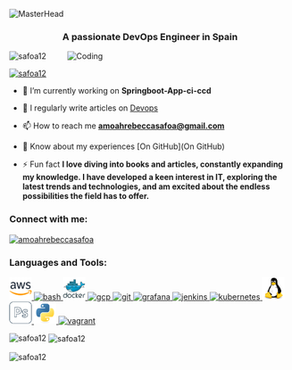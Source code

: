 ![MasterHead](https://repository-images.githubusercontent.com/588181932/e36ec678-7984-4cdd-8e4c-a3932772ff8e)

<h3 align="center">A passionate DevOps Engineer in Spain</h3>
<img align="right" alt="Coding" width="400" src="https://encrypted-tbn0.gstatic.com/images?q=tbn:ANd9GcTHWOA1F1D6WZlsnH0h6QsGudGrymM1f73kHw&s">

<p align="left"> <img src="https://komarev.com/ghpvc/?username=safoa12&label=Profile%20views&color=0e75b6&style=flat" alt="safoa12" /> </p>

<p align="left"> <a href="https://github.com/ryo-ma/github-profile-trophy"><img src="https://github-profile-trophy.vercel.app/?username=safoa12" alt="safoa12" /></a> </p>

- 🔭 I’m currently working on **Springboot-App-ci-ccd**

- 📝 I regularly write articles on [Devops](Devops)

- 📫 How to reach me **amoahrebeccasafoa@gmail.com**

- 📄 Know about my experiences [On GitHub](On GitHub)

- ⚡ Fun fact **I love diving into books and articles, constantly expanding my knowledge. I have developed a keen interest in IT, exploring the latest trends and technologies, and am excited about the endless possibilities the field has to offer.**

<h3 align="left">Connect with me:</h3>
<p align="left">
<a href="https://fb.com/amoahrebeccasafoa" target="blank"><img align="center" src="https://raw.githubusercontent.com/rahuldkjain/github-profile-readme-generator/master/src/images/icons/Social/facebook.svg" alt="amoahrebeccasafoa" height="30" width="40" /></a>
</p>

<h3 align="left">Languages and Tools:</h3>
<p align="left"> <a href="https://aws.amazon.com" target="_blank" rel="noreferrer"> <img src="https://raw.githubusercontent.com/devicons/devicon/master/icons/amazonwebservices/amazonwebservices-original-wordmark.svg" alt="aws" width="40" height="40"/> </a> <a href="https://www.gnu.org/software/bash/" target="_blank" rel="noreferrer"> <img src="https://www.vectorlogo.zone/logos/gnu_bash/gnu_bash-icon.svg" alt="bash" width="40" height="40"/> </a> <a href="https://www.docker.com/" target="_blank" rel="noreferrer"> <img src="https://raw.githubusercontent.com/devicons/devicon/master/icons/docker/docker-original-wordmark.svg" alt="docker" width="40" height="40"/> </a> <a href="https://cloud.google.com" target="_blank" rel="noreferrer"> <img src="https://www.vectorlogo.zone/logos/google_cloud/google_cloud-icon.svg" alt="gcp" width="40" height="40"/> </a> <a href="https://git-scm.com/" target="_blank" rel="noreferrer"> <img src="https://www.vectorlogo.zone/logos/git-scm/git-scm-icon.svg" alt="git" width="40" height="40"/> </a> <a href="https://grafana.com" target="_blank" rel="noreferrer"> <img src="https://www.vectorlogo.zone/logos/grafana/grafana-icon.svg" alt="grafana" width="40" height="40"/> </a> <a href="https://www.jenkins.io" target="_blank" rel="noreferrer"> <img src="https://www.vectorlogo.zone/logos/jenkins/jenkins-icon.svg" alt="jenkins" width="40" height="40"/> </a> <a href="https://kubernetes.io" target="_blank" rel="noreferrer"> <img src="https://www.vectorlogo.zone/logos/kubernetes/kubernetes-icon.svg" alt="kubernetes" width="40" height="40"/> </a> <a href="https://www.linux.org/" target="_blank" rel="noreferrer"> <img src="https://raw.githubusercontent.com/devicons/devicon/master/icons/linux/linux-original.svg" alt="linux" width="40" height="40"/> </a> <a href="https://www.photoshop.com/en" target="_blank" rel="noreferrer"> <img src="https://raw.githubusercontent.com/devicons/devicon/master/icons/photoshop/photoshop-line.svg" alt="photoshop" width="40" height="40"/> </a> <a href="https://www.python.org" target="_blank" rel="noreferrer"> <img src="https://raw.githubusercontent.com/devicons/devicon/master/icons/python/python-original.svg" alt="python" width="40" height="40"/> </a> <a href="https://www.vagrantup.com/" target="_blank" rel="noreferrer"> <img src="https://www.vectorlogo.zone/logos/vagrantup/vagrantup-icon.svg" alt="vagrant" width="40" height="40"/> </a> </p>

<p><img align="left" src="https://github-readme-stats.vercel.app/api/top-langs?username=safoa12&show_icons=true&locale=en&layout=compact" alt="safoa12" /></p>

<p>&nbsp;<img align="center" src="https://github-readme-stats.vercel.app/api?username=safoa12&show_icons=true&locale=en" alt="safoa12" /></p>

<p><img align="center" src="https://github-readme-streak-stats.herokuapp.com/?user=safoa12&" alt="safoa12" /></p>
